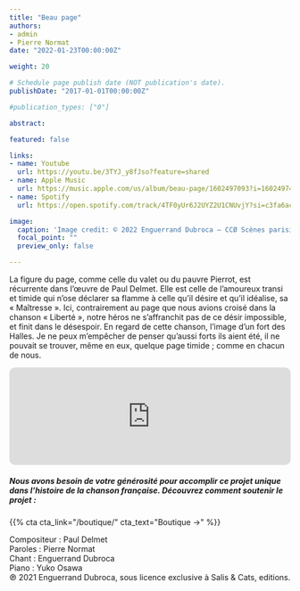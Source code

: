 ```yaml
---
title: "Beau page"
authors:
- admin
- Pierre Normat
date: "2022-01-23T00:00:00Z"

weight: 20

# Schedule page publish date (NOT publication's date).
publishDate: "2017-01-01T00:00:00Z"

#publication_types: ["0"]

abstract: 

featured: false

links:
- name: Youtube
  url: https://youtu.be/3TYJ_y8fJso?feature=shared
- name: Apple Music
  url: https://music.apple.com/us/album/beau-page/1602497093?i=1602497433
- name: Spotify
  url: https://open.spotify.com/track/4TF0yUr6J2UYZ2U1CNUvjY?si=c3fa6ac0cc5e4939

image:
  caption: 'Image credit: © 2022 Enguerrand Dubroca – CCØ Scènes parisiennes – Un fort des Halles, par les frères Neurdein – Paris Collections / Musée Carnavalet'
  focal_point: ""
  preview_only: false

---
```


La figure du page, comme celle du valet ou du pauvre Pierrot, est récurrente dans l’œuvre de Paul Delmet. Elle est celle de l’amoureux transi et timide qui n’ose déclarer sa flamme à celle qu’il désire et qu’il idéalise, sa « Maîtresse ». Ici, contrairement au page que nous avions croisé dans la chanson « Liberté », notre héros ne s’affranchit pas de ce désir impossible, et finit dans le désespoir. En regard de cette chanson, l’image d’un fort des Halles. Je ne peux m’empêcher de penser qu’aussi forts ils aient été, il ne pouvait se trouver, même en eux, quelque page timide ; comme en chacun de nous.


<iframe allow="autoplay *; encrypted-media *; fullscreen *; clipboard-write" frameborder="0" height="175" style="width:100%;max-width:720px;overflow:hidden;border-radius:10px;" sandbox="allow-forms allow-popups allow-same-origin allow-scripts allow-storage-access-by-user-activation allow-top-navigation-by-user-activation" src="https://embed.music.apple.com/us/album/beau-page/1602497093?i=1602497433"></iframe>

##### Nous avons besoin de votre générosité pour accomplir ce projet unique dans l’histoire de la chanson française. Découvrez comment soutenir le projet :
{{% cta cta_link="/boutique/" cta_text="Boutique →" %}}

<p>Compositeur : Paul Delmet <br>
Paroles : Pierre Normat<br>
Chant : Enguerrand Dubroca<br>
Piano : Yuko Osawa<br>
℗ 2021 Enguerrand Dubroca, sous licence exclusive à Salis & Cats, editions.</p>


